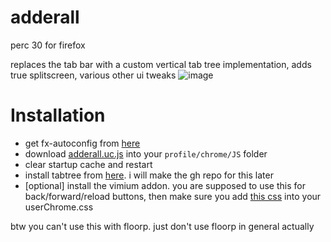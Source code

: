 # adderall

perc 30 for firefox

replaces the tab bar with a custom vertical tab tree implementation, adds true splitscreen, various other ui tweaks
![image](https://github.com/CoolElectronics/adderall/assets/58010778/590c3c66-2825-4245-be5b-17de3b2011c1)

# Installation
- get fx-autoconfig from [here](https://github.com/MrOtherGuy/fx-autoconfig)
- download [adderall.uc.js](https://raw.githubusercontent.com/CoolElectronics/adderall/master/adderall.user.js) into your `profile/chrome/JS` folder
- clear startup cache and restart
- install tabtree from [here](https://coolelectronics.me/trash/tabtree.xpi). i will make the gh repo for this later
- \[optional] install the vimium addon. you are supposed to use this for back/forward/reload buttons, then make sure you add [this css](https://raw.githubusercontent.com/CoolElectronics/adderall/master/userChrome.css) into your userChrome.css

btw you can't use this with floorp. just don't use floorp in general actually
